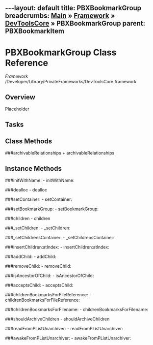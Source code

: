 ---layout: default
title: PBXBookmarkGroup
breadcrumbs: <a href="/index.html">Main</a> &raquo; <a href="/Frameworks.html">Framework</a> &raquo; <a href="/Frameworks/DevToolsCore.html">DevToolsCore</a> &raquo; PBXBookmarkGroup
parent: PBXBookmarkItem 
---
# PBXBookmarkGroup Class Reference

*Framework* /Developer/Library/PrivateFrameworks/DevToolsCore.framework

## Overview

Placeholder

## Tasks

## Class Methods

<a name="+archivableRelationships"></a>
###archivableRelationships
    + archivableRelationships

## Instance Methods

<a name="-initWithName:"></a>
###initWithName:
    - initWithName:

<a name="-dealloc"></a>
###dealloc
    - dealloc

<a name="-setContainer:"></a>
###setContainer:
    - setContainer:

<a name="-setBookmarkGroup:"></a>
###setBookmarkGroup:
    - setBookmarkGroup:

<a name="-children"></a>
###children
    - children

<a name="-_setChildren:"></a>
###_setChildren:
    - _setChildren:

<a name="-_setChildrensContainer:"></a>
###_setChildrensContainer:
    - _setChildrensContainer:

<a name="-insertChildren:atIndex:"></a>
###insertChildren:atIndex:
    - insertChildren:atIndex:

<a name="-addChild:"></a>
###addChild:
    - addChild:

<a name="-removeChild:"></a>
###removeChild:
    - removeChild:

<a name="-isAncestorOfChild:"></a>
###isAncestorOfChild:
    - isAncestorOfChild:

<a name="-acceptsChild:"></a>
###acceptsChild:
    - acceptsChild:

<a name="-childrenBookmarksForFileReference:"></a>
###childrenBookmarksForFileReference:
    - childrenBookmarksForFileReference:

<a name="-childrenBookmarksForFilename:"></a>
###childrenBookmarksForFilename:
    - childrenBookmarksForFilename:

<a name="-shouldArchiveChildren"></a>
###shouldArchiveChildren
    - shouldArchiveChildren

<a name="-readFromPListUnarchiver:"></a>
###readFromPListUnarchiver:
    - readFromPListUnarchiver:

<a name="-awakeFromPListUnarchiver:"></a>
###awakeFromPListUnarchiver:
    - awakeFromPListUnarchiver:

